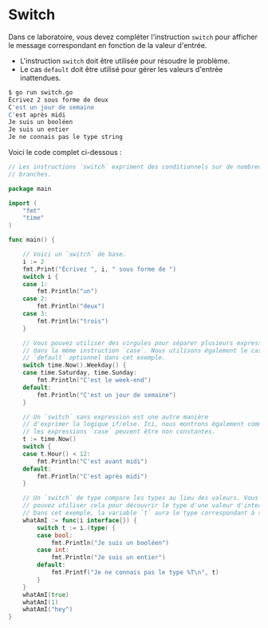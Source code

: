 # Switch

Dans ce laboratoire, vous devez compléter l'instruction `switch` pour afficher le message correspondant en fonction de la valeur d'entrée.

- L'instruction `switch` doit être utilisée pour résoudre le problème.
- Le cas `default` doit être utilisé pour gérer les valeurs d'entrée inattendues.

```sh
$ go run switch.go
Écrivez 2 sous forme de deux
C'est un jour de semaine
C'est après midi
Je suis un booléen
Je suis un entier
Je ne connais pas le type string
```

Voici le code complet ci-dessous :

```go
// Les instructions `switch` expriment des conditionnels sur de nombreux
// branches.

package main

import (
	"fmt"
	"time"
)

func main() {

	// Voici un `switch` de base.
	i := 2
	fmt.Print("Écrivez ", i, " sous forme de ")
	switch i {
	case 1:
		fmt.Println("un")
	case 2:
		fmt.Println("deux")
	case 3:
		fmt.Println("trois")
	}

	// Vous pouvez utiliser des virgules pour séparer plusieurs expressions
	// dans la même instruction `case`. Nous utilisons également le cas
	// `default` optionnel dans cet exemple.
	switch time.Now().Weekday() {
	case time.Saturday, time.Sunday:
		fmt.Println("C'est le week-end")
	default:
		fmt.Println("C'est un jour de semaine")
	}

	// Un `switch` sans expression est une autre manière
	// d'exprimer la logique if/else. Ici, nous montrons également comment
	// les expressions `case` peuvent être non constantes.
	t := time.Now()
	switch {
	case t.Hour() < 12:
		fmt.Println("C'est avant midi")
	default:
		fmt.Println("C'est après midi")
	}

	// Un `switch` de type compare les types au lieu des valeurs. Vous
	// pouvez utiliser cela pour découvrir le type d'une valeur d'interface.
	// Dans cet exemple, la variable `t` aura le type correspondant à sa clause.
	whatAmI := func(i interface{}) {
		switch t := i.(type) {
		case bool:
			fmt.Println("Je suis un booléen")
		case int:
			fmt.Println("Je suis un entier")
		default:
			fmt.Printf("Je ne connais pas le type %T\n", t)
		}
	}
	whatAmI(true)
	whatAmI(1)
	whatAmI("hey")
}

```
